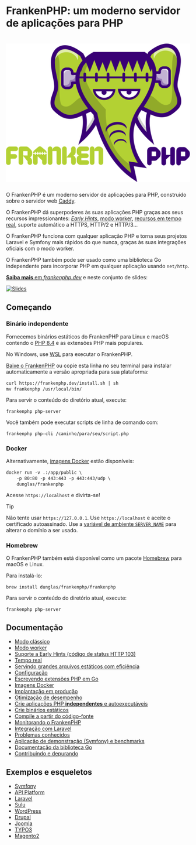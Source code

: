 # FrankenPHP: um moderno servidor de aplicações para PHP

<h1 align="center"><a href="https://frankenphp.dev/pt-br"><img src="frankenphp.png" alt="FrankenPHP" width="600"></a></h1>

O FrankenPHP é um moderno servidor de aplicações para PHP, construído sobre o
servidor web [Caddy](https://caddyserver.com/).

O FrankenPHP dá superpoderes às suas aplicações PHP graças aos seus recursos
impressionantes: [_Early Hints_](early-hints.md), [modo worker](worker.md),
[recursos em tempo real](mercure.md), suporte automático a HTTPS, HTTP/2 e
HTTP/3...

O FrankenPHP funciona com qualquer aplicação PHP e torna seus projetos Laravel e
Symfony mais rápidos do que nunca, graças às suas integrações oficiais com o
modo worker.

O FrankenPHP também pode ser usado como uma biblioteca Go independente para
incorporar PHP em qualquer aplicação usando `net/http`.

[**Saiba mais** em _frankenphp.dev_](https://frankenphp.dev/pt-br) e neste
conjunto de slides:

<a href="https://dunglas.dev/2022/10/frankenphp-the-modern-php-app-server-written-in-go/"><img src="https://dunglas.dev/wp-content/uploads/2022/10/frankenphp.png" alt="Slides" width="600"></a>

## Começando

### Binário independente

Fornecemos binários estáticos do FrankenPHP para Linux e macOS contendo o
[PHP 8.4](https://www.php.net/releases/8.4/pt_BR.php) e as extensões PHP mais
populares.

No Windows, use [WSL](https://learn.microsoft.com/pt-br/windows/wsl/) para
executar o FrankenPHP.

[Baixe o FrankenPHP](https://github.com/php/frankenphp/releases) ou copie esta
linha no seu terminal para instalar automaticamente a versão apropriada para sua
plataforma:

```console
curl https://frankenphp.dev/install.sh | sh
mv frankenphp /usr/local/bin/
```

Para servir o conteúdo do diretório atual, execute:

```console
frankenphp php-server
```

Você também pode executar scripts de linha de comando com:

```console
frankenphp php-cli /caminho/para/seu/script.php
```

### Docker

Alternativamente, [imagens Docker](docker.md) estão disponíveis:

```console
docker run -v .:/app/public \
    -p 80:80 -p 443:443 -p 443:443/udp \
    dunglas/frankenphp
```

Acesse `https://localhost` e divirta-se!

> [!TIP]
>
> Não tente usar `https://127.0.0.1`.
> Use `https://localhost` e aceite o certificado autoassinado.
> Use a
> [variável de ambiente `SERVER_NAME`](config.md#variaveis-de-ambiente)
> para alterar o domínio a ser usado.

### Homebrew

O FrankenPHP também está disponível como um pacote [Homebrew](https://brew.sh)
para macOS e Linux.

Para instalá-lo:

```console
brew install dunglas/frankenphp/frankenphp
```

Para servir o conteúdo do diretório atual, execute:

```console
frankenphp php-server
```

## Documentação

- [Modo clássico](classic.md)
- [Modo worker](worker.md)
- [Suporte a Early Hints (código de status HTTP 103)](early-hints.md)
- [Tempo real](mercure.md)
- [Servindo grandes arquivos estáticos com eficiência](x-sendfile.md)
- [Configuração](config.md)
- [Escrevendo extensões PHP em Go](extensions.md)
- [Imagens Docker](docker.md)
- [Implantação em produção](production.md)
- [Otimização de desempenho](performance.md)
- [Crie aplicações PHP **independentes** e autoexecutáveis](embed.md)
- [Crie binários estáticos](static.md)
- [Compile a partir do código-fonte](compile.md)
- [Monitorando o FrankenPHP](metrics.md)
- [Integração com Laravel](laravel.md)
- [Problemas conhecidos](known-issues.md)
- [Aplicação de demonstração (Symfony) e benchmarks](https://github.com/dunglas/frankenphp-demo)
- [Documentação da biblioteca Go](https://pkg.go.dev/github.com/php/frankenphp)
- [Contribuindo e depurando](CONTRIBUTING.md)

## Exemplos e esqueletos

- [Symfony](https://github.com/dunglas/symfony-docker)
- [API Platform](https://api-platform.com/docs/symfony)
- [Laravel](laravel.md)
- [Sulu](https://sulu.io/blog/running-sulu-with-frankenphp)
- [WordPress](https://github.com/StephenMiracle/frankenwp)
- [Drupal](https://github.com/dunglas/frankenphp-drupal)
- [Joomla](https://github.com/alexandreelise/frankenphp-joomla)
- [TYPO3](https://github.com/ochorocho/franken-typo3)
- [Magento2](https://github.com/ekino/frankenphp-magento2)
